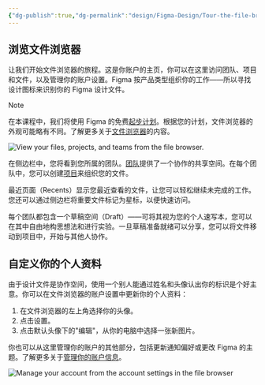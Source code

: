 ```yaml
---
{"dg-publish":true,"dg-permalink":"design/Figma-Design/Tour-the-file-browser-and-customize-your-profile","permalink":"/design/Figma-Design/Tour-the-file-browser-and-customize-your-profile/","metatags":{"description":"Before you start Who can use this feature","og:site_name":"DavonOs","og:title":"浏览文件浏览器并自定义你的个人资料","og:type":"article","og:url":"https://zuji.eu.org/design/Figma-Design/Tour-the-file-browser-and-customize-your-profile","og:image":"https://help.figma.com/hc/theming_assets/01HZFG1N1QJPKABHT3PHQQ0J9J","og:image: width":"200","og:image: alt":"articlecover","og:locale":"zh_cn"},"tags":["Design/UI/Figma"],"dgShowInlineTitle":true}
---
```


## 浏览文件浏览器

让我们开始文件浏览器的旅程。这是你账户的主页，你可以在这里访问团队、项目和文件，以及管理你的账户设置。Figma 按产品类型组织你的工作——所以寻找设计图标来识别你的 Figma 设计文件。

> [!note] 
> 在本课程中，我们将使用 Figma 的免费[起步计划](https://help.figma.com/hc/en-us/articles/360040328273-Figma-plans-and-features)。根据您的计划，文件浏览器的外观可能略有不同。了解更多关于[文件浏览器](https://help.figma.com/hc/en-us/articles/14381406380183)的内容。

![View your files, projects, and teams from the file browser.](https://help.figma.com/hc/article_attachments/31314428947223)

在侧边栏中，您将看到您所属的团队。[团队](https://help.figma.com/hc/en-us/articles/360039480614)提供了一个协作的共享空间。在每个团队中，您可以创建[项目](https://help.figma.com/hc/en-us/articles/360038006494-Create-a-new-project)来组织您的文件。

最近页面（Recents）显示您最近查看的文件，让您可以轻松继续未完成的工作。您还可以通过侧边栏将重要文件标记为星标，以便快速访问。

每个团队都包含一个草稿空间（Draft）——可将其视为您的个人速写本，您可以在其中自由地构思想法和进行实验。一旦草稿准备就绪可以分享，您可以将文件移动到项目中，开始与其他人协作。

## 自定义你的个人资料

由于设计文件是协作空间，使用一个别人能通过姓名和头像认出你的标识是个好主意。你可以在文件浏览器的账户设置中更新你的个人资料：

1. 在文件浏览器的左上角选择你的头像。
2. 点击设置。
3. 点击默认头像下的"编辑"，从你的电脑中选择一张新图片。

你也可以从这里管理你的账户的其他部分，包括更新通知偏好或更改 Figma 的主题。了解更多关于[管理你的账户信息](https://help.figma.com/hc/en-us/articles/1500006061462)。

![Manage your account from the account settings in the file browser](https://help.figma.com/hc/article_attachments/31314428947991)

